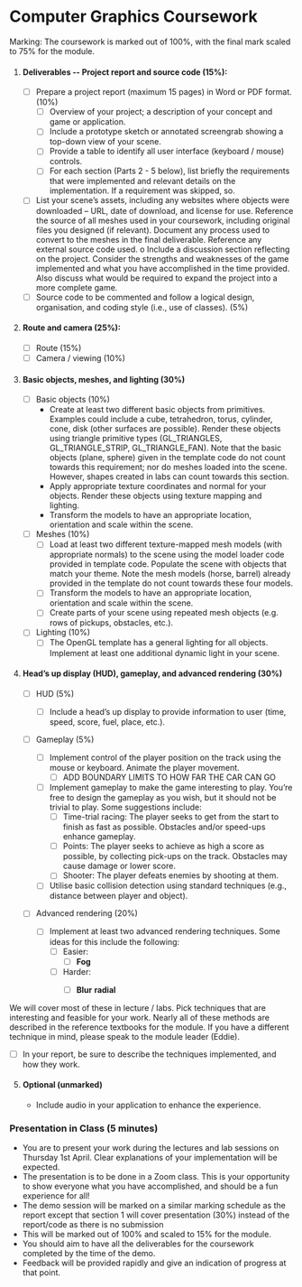 # Computer Graphics Coursework
Marking: 
The coursework is marked out of 100%, with the final mark scaled to 75% for the module.

1. #### Deliverables -- Project report and source code (15%):
   
    - [ ]  Prepare a project report (maximum 15 pages) in Word or PDF format. (10%) 
        - [ ] Overview of your project; a description of your concept and game or application.
        - [ ] Include a prototype sketch or annotated screengrab showing a top-down view of your scene.
        - [ ] Provide a table to identify all user interface (keyboard / mouse) controls. 
        - [ ] For each section (Parts 2 - 5 below), list briefly the requirements that were implemented and relevant details on the implementation. If a requirement was skipped, so.
    - [ ]  List your scene’s assets, including any websites where objects were downloaded – URL, date of download, and license for use. Reference the source of all meshes used in your coursework, including original files you designed (if relevant). Document any process used to convert to the meshes in the final deliverable. Reference any external source code used.
    o Include a discussion section reflecting on the project. Consider the strengths and weaknesses of the game implemented and what you have accomplished in the time provided. Also discuss what would be required to expand the project into a more complete game.
    - [ ]  Source code to be commented and follow a logical design, organisation, and coding style (i.e., use of classes). (5%)
2. #### Route and camera (25%):
   
    - [ ]  Route (15%)
    - [ ]  Camera / viewing (10%) 
    
3. #### Basic objects, meshes, and lighting (30%)
   
    - [ ]  Basic objects (10%)
        - Create at least two different basic objects from primitives. Examples could include a cube, tetrahedron, torus, cylinder, cone, disk (other surfaces are possible). Render these objects using triangle primitive types (GL_TRIANGLES, GL_TRIANGLE_STRIP, GL_TRIANGLE_FAN). Note that the basic objects (plane, sphere) given in the template code do not count towards this requirement; nor do meshes loaded into the scene. However, shapes created in labs can count towards this section.
        -  Apply appropriate texture coordinates and normal for your objects. Render these objects using texture mapping and lighting. 
        -  Transform the models to have an appropriate location, orientation and scale within the scene.
    - [ ]  Meshes (10%)
        - [ ] Load at least two different texture-mapped mesh models (with appropriate normals) to the scene using the model loader code provided in template code. Populate the scene with objects that match your theme. Note the mesh models (horse, barrel) already provided in the template do not count towards these four models. 
        - [ ] Transform the models to have an appropriate location, orientation and scale within the scene.
        - [ ] Create parts of your scene using repeated mesh objects (e.g. rows of pickups, obstacles, etc.). 
    - [ ]  Lighting (10%)
        - [ ] The OpenGL template has a general lighting for all objects. Implement at least one additional dynamic light in your scene. 
4. #### Head’s up display (HUD), gameplay, and advanced rendering (30%)

    - [ ]  HUD (5%)
      
        - [ ] Include a head’s up display to provide information to user (time, speed, score, fuel, place, etc.). 
    - [ ]  Gameplay (5%)
        - [ ] Implement control of the player position on the track using the mouse or keyboard. Animate the player movement.
            - [ ] ADD BOUNDARY LIMITS TO HOW FAR THE CAR CAN GO
        - [ ] Implement gameplay to make the game interesting to play. You’re free to design the gameplay as you wish, but it should not be trivial to play. Some suggestions include:
            - [ ] Time-trial racing: The player seeks to get from the start to finish as fast as possible. Obstacles and/or speed-ups enhance gameplay.
            - [ ] Points: The player seeks to achieve as high a score as possible, by collecting pick-ups on the track. Obstacles may cause damage or lower score.
            - [ ] Shooter: The player defeats enemies by shooting at them.
        - [ ]  Utilise basic collision detection using standard techniques (e.g., distance between player and object).
    - [ ] Advanced rendering (20%)
        - [ ] Implement at least two advanced rendering techniques. Some ideas for this include the following:
            - [ ] Easier: 
                - [ ] **Fog**
            - [ ] Harder:
                - [ ] **Blur** **radial**


          

We will cover most of these in lecture / labs. Pick techniques that are interesting and feasible for your work. Nearly all of these methods are described in the reference textbooks for the module. If you have a different technique in mind, please speak to the module leader (Eddie).

- [ ]  In your report, be sure to describe the techniques implemented, and how they work.


5. #### Optional (unmarked)
   
    -  Include audio in your application to enhance the experience. 


### Presentation in Class (5 minutes)

-  You are to present your work during the lectures and lab sessions on Thursday 1st April. Clear explanations of your implementation will be expected.
-  The presentation is to be done in a Zoom class. This is your opportunity to show everyone what you have accomplished, and should be a fun experience for all!
-  The demo session will be marked on a similar marking schedule as the report except that section 1 will cover presentation (30%) instead of the report/code as there is no submission 
-  This will be marked out of 100% and scaled to 15% for the module.
-  You should aim to have all the deliverables for the coursework completed by the time of the demo.
-  Feedback will be provided rapidly and give an indication of progress at that point.